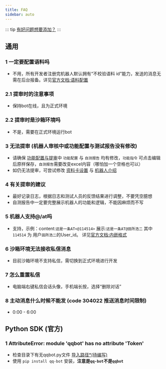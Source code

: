 ```yaml
---
title: FAQ
sidebar: auto
---
```


::: tip
[有好问题想要添加？](/about/contact.html#faq)
:::

 ## 通用

 ###  1 一定要配置语料吗
 
 - 不用，所有开发者注册完机器人默认拥有“不校验语料 id”能力，发送的消息无需在后台报备。详见[官方文档:语料配置](https://bot.q.qq.com/wiki/#_9-1-%E8%AF%AD%E6%96%99%E9%85%8D%E7%BD%AE)

 ### 2.1 提审时的注意事项
 
 - 保持bot在线，且为正式环境

 ### 2.2 提审时是沙箱环境吗
 
 - 不是，需要在正式环境运行bot
 
 ### 3 无法提审 (机器人审核中或功能配置与测试报告没有修改)
 
 - 请确保 [功能配置与提审](https://q.qq.com/bot/#/developer/publish-config)中 `功能配置` 与 `自测报告` 均有修改，`功能指令` 可点击编辑后原样保存，`自测报告`需要改变excel内容（哪怕加一个空格也可以）
 - 如仍无法提审，可尝试修改 [资料卡设置](https://q.qq.com/bot/#/developer/data-card) 与 [机器人介绍](https://q.qq.com/bot/#/setting/bot-setting-detailed)

 ### 4 有关提审的建议
 
 - 最好记录日志，根据日志和测试人员的反馈结果进行调整，不要凭空臆想
 - 自测报告中一定要完整展示机器人的功能和逻辑，不能因麻烦而不写
 
 ### 5 机器人支持@/at吗
 
 - 支持，示例：content:`这是一条AT<@114514>` 展示:`这是一条AT@田所浩二` 其中`114514` 为 用户`田所浩二`的User_id。 详见[官方文档:内嵌格式](https://bot.q.qq.com/wiki/develop/api/openapi/message/message_format.html#%E6%94%AF%E6%8C%81%E7%9A%84%E6%A0%BC%E5%BC%8F)
 
 ### 6 沙箱环境无法接收私信消息
 
 - 目前沙箱环境不支持私信，需切换到正式环境进行开发
 
 ### 7 怎么重置私信
 
 - 电脑端右键私信会话头像，手机端长按，选择“删除对话”
 
 ### 8 主动消息什么时候不能发 (code 304022 推送消息时间限制)
 
 - 0:00 - 6:00
 
 ## Python SDK (官方)
 
 ###  1 AttributeError: module 'qqbot' has no attribute 'Token'
 
 - 检查目录下有无qqbot.py文件 [导入路径*(待编写)](/docs/thrid/python_import_path.html)
 - 使用 `pip install qq-bot` 安装，**注意是`qq-bot`不是`qqbot`**